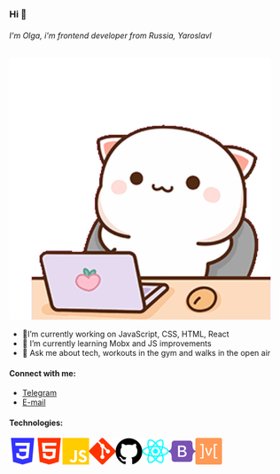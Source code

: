 ### Hi 👋
###### I'm Olga, i'm frontend developer from Russia, Yaroslavl
![cat-developer](image/peach-goma.gif)

- 🔭I’m currently working on JavaScript, CSS, HTML, React
- 🌱 I’m currently learning Mobx and JS improvements
- 💬 Ask me about tech, workouts in the gym and walks in the open air
#### Connect with me:
- [Telegram](https://t.me/snailINtime)
- [E-mail](techtigra@gmail.com)

#### Technologies:
![html](svg/css3.svg)![html](svg/html5.svg)![html](svg/javascript.svg)![html](svg/git.svg)![html](svg/github.svg)![html](svg/react.svg)![html](svg/bootstrap.svg)![html](svg/mobx.svg)

